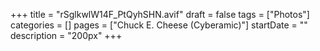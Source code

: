 +++
title = "rSglkwlW14F_PtQyhSHN.avif"
draft = false
tags = ["Photos"]
categories = []
pages = ["Chuck E. Cheese (Cyberamic)"]
startDate = ""
description = "200px"
+++
